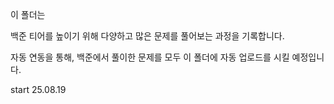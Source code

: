 이 폴더는

백준 티어를 높이기 위해 다양하고 많은 문제를 풀어보는 과정을 기록합니다.



자동 연동을 통해, 백준에서 풀이한 문제를 모두 이 폴더에 자동 업로드를 시킬 예정입니다.



start 25.08.19